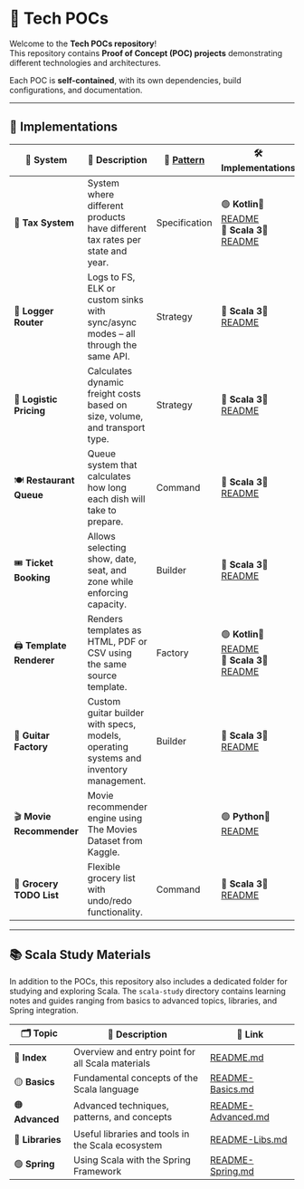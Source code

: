 # 🚀 Tech POCs

Welcome to the **Tech POCs repository**!  
This repository contains **Proof of Concept (POC) projects** demonstrating different technologies and architectures.

Each POC is **self-contained**, with its own dependencies, build configurations, and documentation.

---

## 📌 Implementations

| 🧩 System                 | 📄 Description                                                                        | 📐 [Pattern](https://refactoring.guru/)    | 🛠️ Implementations                                                                                                            |
|---------------------------|---------------------------------------------------------------------------------------|---------------|--------------------------------------------------------------------------------------------------------------------------------|
| 🎯 **Tax System**         | System where different products have different tax rates per state and year.          | Specification | 🟢 **Kotlin**📘 [README](kotlin/tax-system/README.md)<br>🔵 **Scala 3**📘 [README](scala-3/tax-system/README.md)               |
| 🧭 **Logger Router**      | Logs to FS, ELK or custom sinks with sync/async modes – all through the same API.     | Strategy      | 🔵 **Scala 3**📘 [README](scala-3/logger-router/README.md)                                                                     |
| 🚚 **Logistic Pricing**   | Calculates dynamic freight costs based on size, volume, and transport type.           | Strategy      | 🔵 **Scala 3**📘 [README](scala-3/logistic-pricing/README.md)                                                                  |
| 🍽 **Restaurant Queue**   | Queue system that calculates how long each dish will take to prepare.                 | Command       | 🔵 **Scala 3**📘 [README](scala-3/restaurant-queue/README.md)                                                                  |
| 🎟 **Ticket Booking**     | Allows selecting show, date, seat, and zone while enforcing capacity.                 | Builder       | 🔵 **Scala 3**📘 [README](scala-3/ticket-booking/README.md)                                                                    |
| 🖨️ **Template Renderer** | Renders templates as HTML, PDF or CSV using the same source template.                 | Factory       | 🟢 **Kotlin**📘 [README](kotlin/template-renderer/README.md)<br>🔵 **Scala 3**📘 [README](scala-3/template-renderer/README.md) |
| 🎸 **Guitar Factory**     | Custom guitar builder with specs, models, operating systems and inventory management. | Builder       | 🔵 **Scala 3**📘 [README](scala-3/guitar-factory/README.md)                                                                    |
| 🎬 **Movie Recommender**  | Movie recommender engine using The Movies Dataset from Kaggle.                        |               | 🟢 **Python**📘 [README](python/movie-recommender/README.md)                                                                   |
| 🛒 **Grocery TODO List**  | Flexible grocery list with undo/redo functionality.                                   | Command       | 🔵 **Scala 3**📘 [README](scala-3/grocery-todo-list/README.md)                                                                 |

---

## 📚 Scala Study Materials

In addition to the POCs, this repository also includes a dedicated folder for studying and exploring Scala. The
`scala-study` directory contains learning notes and guides ranging from basics to advanced topics, libraries, and Spring
integration.

| 🗂️ Topic        | 📄 Description                                    | 🔗 Link                                              |
|------------------|---------------------------------------------------|------------------------------------------------------|
| 📘 **Index**     | Overview and entry point for all Scala materials  | [README.md](scala-study/README.md)                   |
| 🟡 **Basics**    | Fundamental concepts of the Scala language        | [README-Basics.md](scala-study/README-Basics.md)     |
| 🟠 **Advanced**  | Advanced techniques, patterns, and concepts       | [README-Advanced.md](scala-study/README-Advanced.md) |
| 🔵 **Libraries** | Useful libraries and tools in the Scala ecosystem | [README-Libs.md](scala-study/README-Libs.md)         |
| 🟢 **Spring**    | Using Scala with the Spring Framework             | [README-Spring.md](scala-study/README-Spring.md)     |
